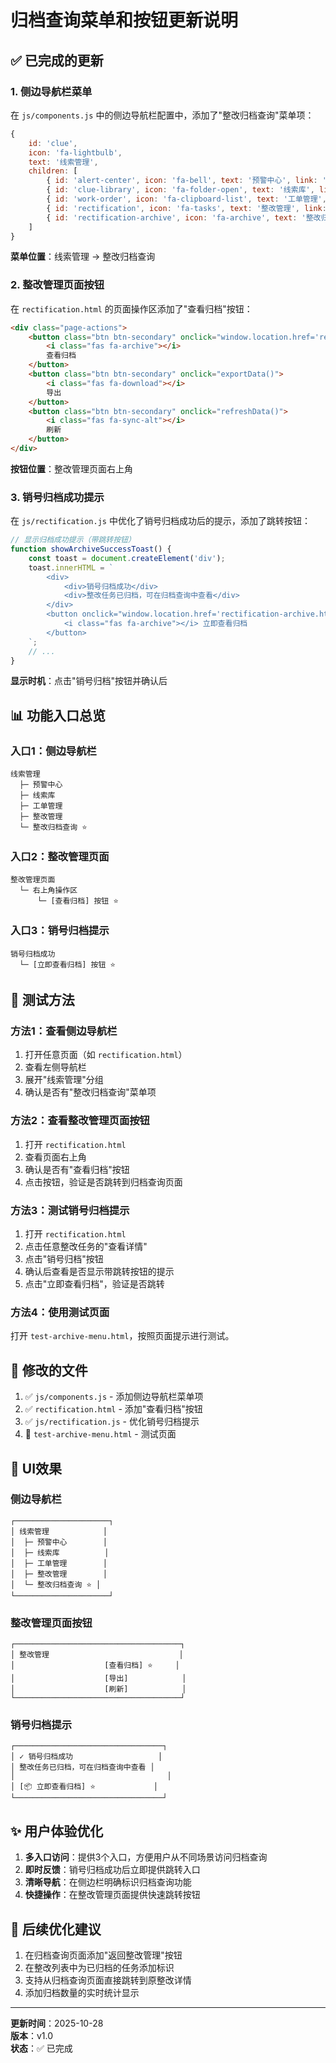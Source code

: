 # 归档查询菜单和按钮更新说明

## ✅ 已完成的更新

### 1. 侧边导航栏菜单

在 `js/components.js` 中的侧边导航栏配置中，添加了"整改归档查询"菜单项：

```javascript
{
    id: 'clue',
    icon: 'fa-lightbulb',
    text: '线索管理',
    children: [
        { id: 'alert-center', icon: 'fa-bell', text: '预警中心', link: 'alert-center.html' },
        { id: 'clue-library', icon: 'fa-folder-open', text: '线索库', link: 'clue-library.html' },
        { id: 'work-order', icon: 'fa-clipboard-list', text: '工单管理', link: 'work-order.html' },
        { id: 'rectification', icon: 'fa-tasks', text: '整改管理', link: 'rectification.html' },
        { id: 'rectification-archive', icon: 'fa-archive', text: '整改归档查询', link: 'rectification-archive.html' } // ⭐ 新增
    ]
}
```

**菜单位置**：线索管理 → 整改归档查询

### 2. 整改管理页面按钮

在 `rectification.html` 的页面操作区添加了"查看归档"按钮：

```html
<div class="page-actions">
    <button class="btn btn-secondary" onclick="window.location.href='rectification-archive.html'">
        <i class="fas fa-archive"></i>
        查看归档
    </button>
    <button class="btn btn-secondary" onclick="exportData()">
        <i class="fas fa-download"></i>
        导出
    </button>
    <button class="btn btn-secondary" onclick="refreshData()">
        <i class="fas fa-sync-alt"></i>
        刷新
    </button>
</div>
```

**按钮位置**：整改管理页面右上角

### 3. 销号归档成功提示

在 `js/rectification.js` 中优化了销号归档成功后的提示，添加了跳转按钮：

```javascript
// 显示归档成功提示（带跳转按钮）
function showArchiveSuccessToast() {
    const toast = document.createElement('div');
    toast.innerHTML = `
        <div>
            <div>销号归档成功</div>
            <div>整改任务已归档，可在归档查询中查看</div>
        </div>
        <button onclick="window.location.href='rectification-archive.html'">
            <i class="fas fa-archive"></i> 立即查看归档
        </button>
    `;
    // ...
}
```

**显示时机**：点击"销号归档"按钮并确认后

## 📊 功能入口总览

### 入口1：侧边导航栏
```
线索管理
  ├─ 预警中心
  ├─ 线索库
  ├─ 工单管理
  ├─ 整改管理
  └─ 整改归档查询 ⭐
```

### 入口2：整改管理页面
```
整改管理页面
  └─ 右上角操作区
      └─ [查看归档] 按钮 ⭐
```

### 入口3：销号归档提示
```
销号归档成功
  └─ [立即查看归档] 按钮 ⭐
```

## 🧪 测试方法

### 方法1：查看侧边导航栏
1. 打开任意页面（如 `rectification.html`）
2. 查看左侧导航栏
3. 展开"线索管理"分组
4. 确认是否有"整改归档查询"菜单项

### 方法2：查看整改管理页面按钮
1. 打开 `rectification.html`
2. 查看页面右上角
3. 确认是否有"查看归档"按钮
4. 点击按钮，验证是否跳转到归档查询页面

### 方法3：测试销号归档提示
1. 打开 `rectification.html`
2. 点击任意整改任务的"查看详情"
3. 点击"销号归档"按钮
4. 确认后查看是否显示带跳转按钮的提示
5. 点击"立即查看归档"，验证是否跳转

### 方法4：使用测试页面
打开 `test-archive-menu.html`，按照页面提示进行测试。

## 📝 修改的文件

1. ✅ `js/components.js` - 添加侧边导航栏菜单项
2. ✅ `rectification.html` - 添加"查看归档"按钮
3. ✅ `js/rectification.js` - 优化销号归档提示
4. 📝 `test-archive-menu.html` - 测试页面

## 🎨 UI效果

### 侧边导航栏
```
┌─────────────────────┐
│ 线索管理            │
│  ├─ 预警中心        │
│  ├─ 线索库          │
│  ├─ 工单管理        │
│  ├─ 整改管理        │
│  └─ 整改归档查询 ⭐ │
└─────────────────────┘
```

### 整改管理页面按钮
```
┌─────────────────────────────────────┐
│ 整改管理                             │
│                    [查看归档] ⭐     │
│                    [导出]            │
│                    [刷新]            │
└─────────────────────────────────────┘
```

### 销号归档提示
```
┌─────────────────────────────────┐
│ ✓ 销号归档成功                   │
│ 整改任务已归档，可在归档查询中查看 │
│                                  │
│ [📦 立即查看归档] ⭐             │
└─────────────────────────────────┘
```

## ✨ 用户体验优化

1. **多入口访问**：提供3个入口，方便用户从不同场景访问归档查询
2. **即时反馈**：销号归档成功后立即提供跳转入口
3. **清晰导航**：在侧边栏明确标识归档查询功能
4. **快捷操作**：在整改管理页面提供快速跳转按钮

## 🔄 后续优化建议

1. 在归档查询页面添加"返回整改管理"按钮
2. 在整改列表中为已归档的任务添加标识
3. 支持从归档查询页面直接跳转到原整改详情
4. 添加归档数量的实时统计显示

---

**更新时间**：2025-10-28  
**版本**：v1.0  
**状态**：✅ 已完成

